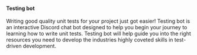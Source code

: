 #### Testing bot

Writing good quality unit tests for your project just got easier! Testing bot is an interactive Discord chat bot designed to help you begin your journey to learning how to write unit tests. Testing bot will help guide you into the right resources you need to develop the industries highly coveted skills in test-driven development.
